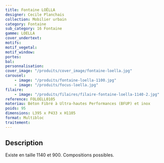 ```yaml
---
title: Fontaine LOËLLA
designer: Cecile Planchais
collection: Mobilier urbain
category: Fontaine
sub_category: 16 Fontaine
gamme: LOELLA
cover_undertext:
motifs:
motif_vegetal:
motif_window:
portes:
bal:
personnalisation:
cover_image: "/produits/cover_image/fontaine-loella.jpg"
carousel:
    - image: "/produits/fontaine-loella-1100.jpg"
    - image: "/produits/focus-loella.jpg"
filaire:
    - image: "/produits/filaires/filaire-fontaine-loella-1140-2.jpg"
reference: FOLOELL0105
materiau: Béton Fibré à Ultra-hautes Performances (BFUP) et inox
poids: 95
dimensions: L395 x P433 x H1105
format: Multibloc
traitement:
---
```


## Description

Existe en taille 1140 et 900. Compositions possibles.
